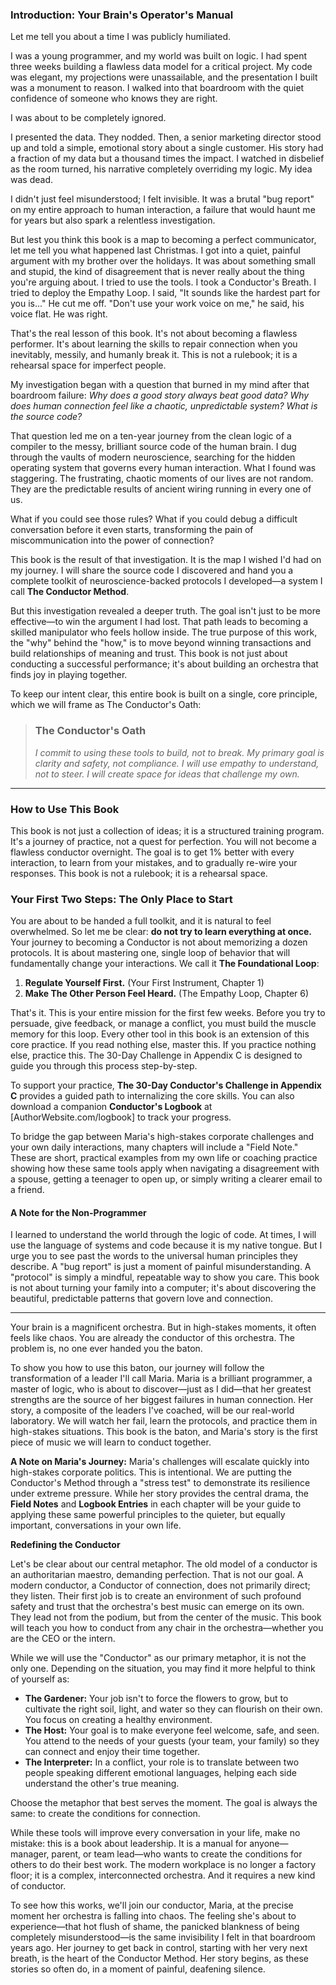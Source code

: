### **Introduction: Your Brain's Operator's Manual**

Let me tell you about a time I was publicly humiliated.

I was a young programmer, and my world was built on logic. I had spent three weeks building a flawless data model for a critical project. My code was elegant, my projections were unassailable, and the presentation I built was a monument to reason. I walked into that boardroom with the quiet confidence of someone who knows they are right.

I was about to be completely ignored.

I presented the data. They nodded. Then, a senior marketing director stood up and told a simple, emotional story about a single customer. His story had a fraction of my data but a thousand times the impact. I watched in disbelief as the room turned, his narrative completely overriding my logic. My idea was dead.

I didn't just feel misunderstood; I felt invisible. It was a brutal "bug report" on my entire approach to human interaction, a failure that would haunt me for years but also spark a relentless investigation.

But lest you think this book is a map to becoming a perfect communicator, let me tell you what happened last Christmas. I got into a quiet, painful argument with my brother over the holidays. It was about something small and stupid, the kind of disagreement that is never really about the thing you're arguing about. I tried to use the tools. I took a Conductor's Breath. I tried to deploy the Empathy Loop. I said, "It sounds like the hardest part for you is..." He cut me off. "Don't use your work voice on me," he said, his voice flat. He was right.

That's the real lesson of this book. It's not about becoming a flawless performer. It's about learning the skills to repair connection when you inevitably, messily, and humanly break it. This is not a rulebook; it is a rehearsal space for imperfect people.

My investigation began with a question that burned in my mind after that boardroom failure: *Why does a good story always beat good data? Why does human connection feel like a chaotic, unpredictable system? What is the source code?*

That question led me on a ten-year journey from the clean logic of a compiler to the messy, brilliant source code of the human brain. I dug through the vaults of modern neuroscience, searching for the hidden operating system that governs every human interaction. What I found was staggering. The frustrating, chaotic moments of our lives are not random. They are the predictable results of ancient wiring running in every one of us.

What if you could see those rules? What if you could debug a difficult conversation before it even starts, transforming the pain of miscommunication into the power of connection?

This book is the result of that investigation. It is the map I wished I'd had on my journey. I will share the source code I discovered and hand you a complete toolkit of neuroscience-backed protocols I developed—a system I call **The Conductor Method**.

But this investigation revealed a deeper truth. The goal isn't just to be more effective—to win the argument I had lost. That path leads to becoming a skilled manipulator who feels hollow inside. The true purpose of this work, the "why" behind the "how," is to move beyond winning transactions and build relationships of meaning and trust. This book is not just about conducting a successful performance; it's about building an orchestra that finds joy in playing together.

To keep our intent clear, this entire book is built on a single, core principle, which we will frame as The Conductor's Oath:

> ### The Conductor's Oath
> *I commit to using these tools to build, not to break. My primary goal is clarity and safety, not compliance. I will use empathy to understand, not to steer. I will create space for ideas that challenge my own.*

---
### **How to Use This Book**

This book is not just a collection of ideas; it is a structured training program. It's a journey of practice, not a quest for perfection. You will not become a flawless conductor overnight. The goal is to get 1% better with every interaction, to learn from your mistakes, and to gradually re-wire your responses. This book is not a rulebook; it is a rehearsal space.

### Your First Two Steps: The Only Place to Start

You are about to be handed a full toolkit, and it is natural to feel overwhelmed. So let me be clear: **do not try to learn everything at once.** Your journey to becoming a Conductor is not about memorizing a dozen protocols. It is about mastering one, single loop of behavior that will fundamentally change your interactions. We call it **The Foundational Loop**:

1.  **Regulate Yourself First.** (Your First Instrument, Chapter 1)
2.  **Make The Other Person Feel Heard.** (The Empathy Loop, Chapter 6)

That's it. This is your entire mission for the first few weeks. Before you try to persuade, give feedback, or manage a conflict, you must build the muscle memory for this loop. Every other tool in this book is an extension of this core practice. If you read nothing else, master this. If you practice nothing else, practice this. The 30-Day Challenge in Appendix C is designed to guide you through this process step-by-step.

To support your practice, **The 30-Day Conductor's Challenge in Appendix C** provides a guided path to internalizing the core skills. You can also download a companion **Conductor's Logbook** at [AuthorWebsite.com/logbook] to track your progress.

To bridge the gap between Maria's high-stakes corporate challenges and your own daily interactions, many chapters will include a "Field Note." These are short, practical examples from my own life or coaching practice showing how these same tools apply when navigating a disagreement with a spouse, getting a teenager to open up, or simply writing a clearer email to a friend.

#### **A Note for the Non-Programmer**
I learned to understand the world through the logic of code. At times, I will use the language of systems and code because it is my native tongue. But I urge you to see past the words to the universal human principles they describe. A "bug report" is just a moment of painful misunderstanding. A "protocol" is simply a mindful, repeatable way to show you care. This book is not about turning your family into a computer; it's about discovering the beautiful, predictable patterns that govern love and connection.

---

Your brain is a magnificent orchestra. But in high-stakes moments, it often feels like chaos. You are already the conductor of this orchestra. The problem is, no one ever handed you the baton.

To show you how to use this baton, our journey will follow the transformation of a leader I'll call Maria. Maria is a brilliant programmer, a master of logic, who is about to discover—just as I did—that her greatest strengths are the source of her biggest failures in human connection. Her story, a composite of the leaders I've coached, will be our real-world laboratory. We will watch her fail, learn the protocols, and practice them in high-stakes situations. This book is the baton, and Maria's story is the first piece of music we will learn to conduct together.

**A Note on Maria's Journey:** Maria's challenges will escalate quickly into high-stakes corporate politics. This is intentional. We are putting the Conductor's Method through a "stress test" to demonstrate its resilience under extreme pressure. While her story provides the central drama, the **Field Notes** and **Logbook Entries** in each chapter will be your guide to applying these same powerful principles to the quieter, but equally important, conversations in your own life.

**Redefining the Conductor**

Let's be clear about our central metaphor. The old model of a conductor is an authoritarian maestro, demanding perfection. That is not our goal. A modern conductor, a Conductor of connection, does not primarily direct; they listen. Their first job is to create an environment of such profound safety and trust that the orchestra's best music can emerge on its own. They lead not from the podium, but from the center of the music. This book will teach you how to conduct from any chair in the orchestra—whether you are the CEO or the intern.

While we will use the "Conductor" as our primary metaphor, it is not the only one. Depending on the situation, you may find it more helpful to think of yourself as:

*   **The Gardener:** Your job isn't to force the flowers to grow, but to cultivate the right soil, light, and water so they can flourish on their own. You focus on creating a healthy environment.
*   **The Host:** Your goal is to make everyone feel welcome, safe, and seen. You attend to the needs of your guests (your team, your family) so they can connect and enjoy their time together.
*   **The Interpreter:** In a conflict, your role is to translate between two people speaking different emotional languages, helping each side understand the other's true meaning.

Choose the metaphor that best serves the moment. The goal is always the same: to create the conditions for connection.

While these tools will improve every conversation in your life, make no mistake: this is a book about leadership. It is a manual for anyone—manager, parent, or team lead—who wants to create the conditions for others to do their best work. The modern workplace is no longer a factory floor; it is a complex, interconnected orchestra. And it requires a new kind of conductor.

To see how this works, we'll join our conductor, Maria, at the precise moment her orchestra is falling into chaos. The feeling she's about to experience—that hot flush of shame, the panicked blankness of being completely misunderstood—is the same invisibility I felt in that boardroom years ago. Her journey to get back in control, starting with her very next breath, is the heart of the Conductor Method. Her story begins, as these stories so often do, in a moment of painful, deafening silence.
